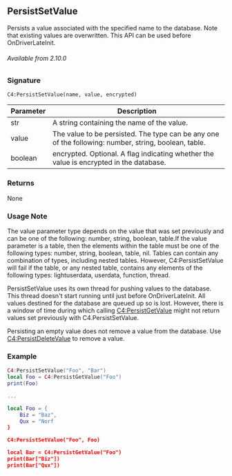 ## PersistSetValue

Persists a value associated with the specified name to the database. Note that existing values are overwritten. This API can be used before OnDriverLateInit.

###### Available from 2.10.0

### Signature

`C4:PersistSetValue(name, value, encrypted) `


| Parameter | Description |
| --- | --- |
| str | A string containing the name of the value. |
| value | The value to be persisted. The type can be any one of the following: number, string, boolean, table. |
|boolean| encrypted. Optional. A flag indicating whether the value is encrypted in the database.|


### Returns

None


### Usage Note

The value parameter type depends on the value that was set previously and can be one of the following: number, string, boolean, table.If the value parameter is a table, then the elements within the table must be one of the following types: number, string, boolean, table, nil. Tables can contain any combination of types, including nested tables. However, C4:PersistSetValue will fail if the table, or any nested table, contains any elements of the following types: lightuserdata, userdata, function, thread.


PersistSetValue uses its own thread for pushing values to the database. This thread doesn't start running until just before OnDriverLateInit. All values destined for the database are queued up so is lost. However, there is a window of time during which calling [C4:PersistGetValue][1] might not return values set previously with C4.PersistSetValue.

Persisting an empty value does not remove a value from the database. Use [C4:PersistDeleteValue][2] to remove a value.

### Example

```lua
C4:PersistSetValue("Foo", "Bar")
local Foo = C4:PersistGetValue("Foo")
print(Foo)

...

local Foo = {
    Biz = "Baz",
    Qux = "Norf
}

C4:PersistSetValue("Foo", Foo)

local Bar = C4:PersistGetValue("Foo")
print(Bar["Biz"])
print(Bar["Qux"])
```

[1]:	https://snap-one.github.io/docs-driverworks-api/#persistence-interface-persistgetvalue
[2]:	https://snap-one.github.io/docs-driverworks-api/#persistence-interface-persistdeletevalue